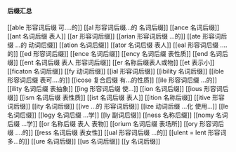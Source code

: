 #### 后缀汇总
[[able  形容词后缀 可....的]]
[[al 形容词后缀...的 名词后缀]]
[[ance 名词后缀]]
[[ant 名词后缀 表人]]
[[ar 形容词后缀]]
[[arian 形容词后缀  ...的]]
[[ate 形容词后缀  ...的 动词后缀]]
[[ation 名词后缀]]
[[ator 名词后缀 表人]]
[[eal 形容词后缀 ....的]]
[[ed 形容词后缀]]
[[ence 名词后缀]]
[[ency 名词后缀 表性质]]
[[end 名词后缀]]
[[ent 名词后缀  表人 形容词后缀]]
[[er 名称后缀表人或物]]
[[et 表示小]]
[[ficaton 名词后缀]]
[[fy 动词后缀]]
[[ial 形容词后缀]]
[[ibility 名词后缀]]
[[ible 形容词后缀 表可....的]]
[[icose 复合后缀 有...的性质]]
[[ile 形容词后缀  ...的]]
[[ility 名词后缀 表抽象]]
[[ing 形容词后缀  使...]]
[[ion  名词后缀]]
[[ious 形容词后缀]]
[[ism 名词后缀 表性质]]
[[ist  名词后缀 表人]]
[[ition 名称后缀]]
[[itive 形容词后缀]]
[[ity 名词后缀]]
[[ive ...的 形容词后缀]]
[[ize 动词后缀 ...化 使用...]]
[[le 名词后缀]]
[[logy 名词后缀   ...学]]
[[ly 副词后缀]]
[[ness  名称后缀]]
[[nomy 名词后缀 ...学]]
[[or 名称后缀 表人 表物]]
[[orium 名词后缀 表场所]]
[[ory 形容词后缀 ....的]]
[[ress 名词后缀 表女性]]
[[ual 形容词后缀 ...的]]
[[ulent = lent 形容词 多...的]]
[[ure 名词后缀]]
[[us  名词后缀]]
[[y 名词后缀]]